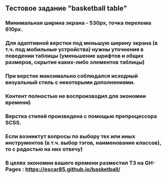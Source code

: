 ## Тестовое задание "basketball table"

### Минимальная ширина экрана - 530px, точка перелома 610px.
### Для адаптивной верстки под меньшую ширину экрана (в т.ч. под мобильные устройства) нужны уточнения в поведении таблицы (уменьшение шрифтов и общих размеров, скрытие каких-либо элементов таблицы)

### При верстке максимально соблюдался исходный визуальный стиль с некоторыми дополнениями.
### Контент полностью не воспроизводил для экономии времени)
### Верстка стилей произведена с помощью препроцессора SCSS.

### Если возниктут вопросы по выбору тех или иных инструментов (в т.ч. выбор тэгов, наименование классов), то с радостью на них отвечу)

### В целях экономии вашего времени разместил ТЗ на GH-Pages : https://escar85.github.io/basketball/
